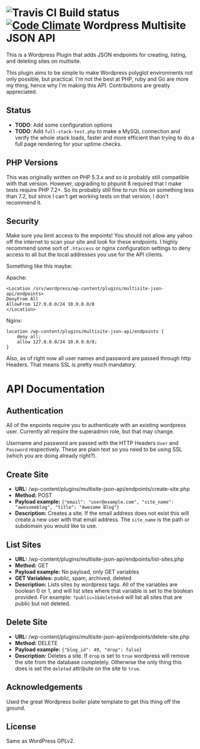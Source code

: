 ![Travis CI Build status](https://travis-ci.org/remkade/multisite-json-api.svg?branch=master) [![Code Climate](https://codeclimate.com/github/remkade/multisite-json-api.png)](https://codeclimate.com/github/remkade/multisite-json-api)
Wordpress Multisite JSON API
============================
This is a Wordpress Plugin that adds JSON endpoints for creating, listing, and deleting sites on multisite.

This plugin aims to be simple to make Wordpress polyglot environments not only possible, but practical. I'm not the best at PHP, ruby and Go are more my thing, hence why I'm making this API. Contributions are greatly appreciated.

Status
------
* **TODO**: Add some configuration options
* **TODO**: Add `full-stack-test.php` to make a MySQL connection and verify the whole stack loads, faster and more efficient than trying to do a full page rendering for your uptime checks.

PHP Versions
------------
This was originally written on PHP 5.3.x and so is probably still compatible with that version. However, upgrading to phpunit 8 required that I make tests require PHP 7.2+. So its probably still fine to run this on something less than 7.2, but since I can't get working tests on that version, I don't recommend it.

Security
--------
Make sure you limit access to the enpoints! You should not allow any yahoo off the internet to scan your site and look for these endpoints. I highly recommend some sort of `.htaccess` or nginx configuration settings to deny access to all but the local addresses you use for the API clients.

Something like this maybe:

Apache:

```
<Location /srv/wordpress/wp-content/plugins/multisite-json-api/endpoints>
DenyFrom All
AllowFrom 127.0.0.0/24 10.0.0.0/8
</Location>
```

Nginx:

```
location /wp-content/plugins/multisite-json-api/endpoints {
	deny all;
	allow 127.0.0.0/24 10.0.0.0/8;
}
```

Also, as of right now all user names and password are passed through http Headers. That means SSL is pretty much mandatory.

API Documentation
=================

Authentication
--------------
All of the enpoints require you to authenticate with an existing wordpress user. Currently all require the superadmin role, but that may change.

Username and password are passed with the HTTP Headers `User` and `Password` respectively. These are plain text so you need to be using SSL (which you are doing already right?).

Create Site
-----------
- **URL:** /wp-content/plugins/multisite-json-api/endpoints/create-site.php
- **Method:** POST
- **Payload example:** `{"email": "user@example.com", "site_name": "awesomeblog", "title": "Awesome Blog"}` 
- **Description:** Creates a site. If the email address does not exist this will create a new user with that email address. The `site_name` is the path or subdomain you would like to use.

List Sites
----------
- **URL:** /wp-content/plugins/multisite-json-api/endpoints/list-sites.php
- **Method:** GET
- **Payload example:** No payload, only GET variables
- **GET Variables:** public, spam, archived, deleted
- **Description:** Lists sites by wordpress tags. All of the variables are boolean 0 or 1, and will list sites where that variable is set to the boolean provided. For example: `?public=1&deleted=0` will list all sites that are public but not deleted.

Delete Site
-----------
- **URL:** /wp-content/plugins/multisite-json-api/endpoints/delete-site.php
- **Method:** DELETE
- **Payload example:** `{"blog_id": 49, "drop": false}`
- **Description:** Deletes a site. If `drop` is set to `true` wordpress will remove the site from the database completely. Otherwise the only thing this does is set the `deleted` attribute on the site to `true`.

Acknowledgements
----------------
Used the great Wordpress boiler plate template to get this thing off the ground.

License
-------
Same as WordPress GPLv2.
